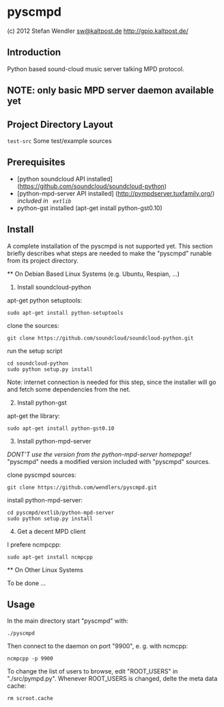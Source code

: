 pyscmpd
========

(c) 2012 Stefan Wendler
sw@kaltpost.de
http://gpio.kaltpost.de/


Introduction
------------

Python based sound-cloud music server talking MPD protocol.


NOTE: only basic MPD server daemon available yet
------------------------------------------------


Project Directory Layout
------------------------

 `test-src`		Some test/example sources


Prerequisites
-------------

* [python soundcloud API installed] (https://github.com/soundcloud/soundcloud-python) 
* [python-mpd-server API installed] (http://pympdserver.tuxfamily.org/) *included in ` extlib`*
* python-gst installed (apt-get install python-gst0.10)


Install
-------

A complete installation of the pyscmpd is not supported yet. This section briefly describes what steps 
are needed to make the "pyscmpd" runable from its project directory. 

** On Debian Based Linux Systems (e.g. Ubuntu, Respian, ...)

1) Install soundcloud-python

apt-get python setuptools:

	sudo apt-get install python-setuptools

clone the sources:

	git clone https://github.com/soundcloud/soundcloud-python.git
	
run the setup script

	cd soundcloud-python
	sudo python setup.py install
	
Note: internet connection is needed for this step, since the installer will go and fetch some dependencies from the net. 	

2) Install python-gst

apt-get the library:

	sudo apt-get install python-gst0.10
	
3) Install python-mpd-server

*DONT'T use the version from the python-mpd-server homepage!* "pyscmpd" needs a modified version included with "pyscmpd" sources. 

clone pyscmpd sources:

	git clone https://github.com/wendlers/pyscmpd.git
	
install python-mpd-server:

	cd pyscmpd/extlib/python-mpd-server
	sudo python setup.py install

4) Get a decent MPD client

I prefere ncmpcpp:

	sudo apt-get install ncmpcpp
	
** On Other Linux Systems

To be done ...


Usage
-----

In the main directory start "pyscmpd" with:

	./pyscmpd

Then connect to the daemon on port "9900", e. g. with ncmcpp:

	ncmpcpp -p 9900

To change the list of users to browse, edit "ROOT_USERS" in "./src/pympd.py". 
Whenever ROOT_USERS is changed, delte the meta data cache:

	rm scroot.cache

